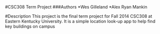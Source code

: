 #CSC308 Term Project
###Authors
*Wes Gilleland
*Alex Ryan Mankin

#Description
This project is the final term project for Fall 2014 CSC308 at Eastern Kentucky University. It is a simple location look-up app to help find key buildings on campus 
